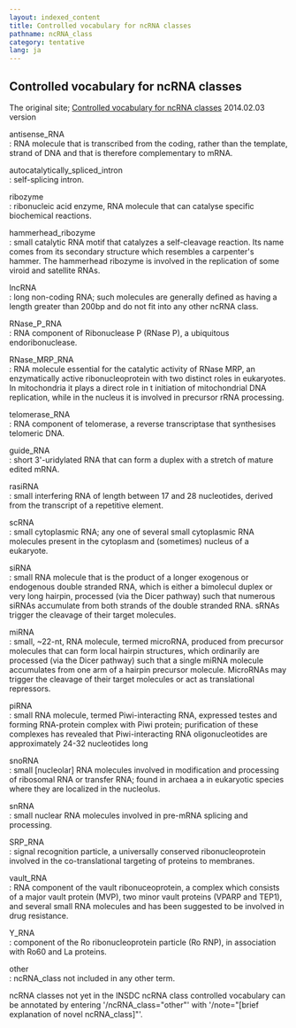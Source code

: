 ```yaml
---
layout: indexed_content
title: Controlled vocabulary for ncRNA classes
pathname: ncRNA_class
category: tentative
lang: ja
---
```


## Controlled vocabulary for ncRNA classes

The original site; [Controlled vocabulary for ncRNA classes](http://www.insdc.org/documents/ncrna-vocabulary) 2014.02.03 version


antisense_RNA  
: RNA molecule that is transcribed from the coding, rather than the
template, strand of DNA and that is therefore complementary to mRNA.

autocatalytically_spliced_intron  
: self-splicing intron.

ribozyme  
: ribonucleic acid enzyme, RNA molecule that can catalyse specific biochemical reactions.

hammerhead_ribozyme  
: small catalytic RNA motif that catalyzes a self-cleavage reaction. Its name comes from its secondary structure which resembles a carpenter's hammer. The hammerhead ribozyme is involved in the replication of some viroid and satellite RNAs.

lncRNA  
: long non-coding RNA; such molecules are generally defined as having a length greater than 200bp and do not fit into any other ncRNA class.

RNase_P_RNA  
: RNA component of Ribonuclease P (RNase P), a ubiquitous endoribonuclease.

RNase_MRP_RNA  
: RNA molecule essential for the catalytic activity of RNase MRP, an enzymatically active ribonucleoprotein with two distinct roles in eukaryotes. In mitochondria it plays a direct role in t initiation of mitochondrial DNA replication, while in the nucleus it is involved in precursor rRNA processing.

telomerase_RNA  
: RNA component of telomerase, a reverse transcriptase that synthesises telomeric DNA.

guide_RNA  
: short 3'-uridylated RNA that can form a duplex with a stretch of mature edited mRNA.

rasiRNA  
: small interfering RNA of length between 17 and 28 nucleotides, derived from the transcript of a repetitive element.

scRNA  
: small cytoplasmic RNA; any one of several small cytoplasmic RNA molecules present in the cytoplasm and (sometimes) nucleus of a eukaryote.

siRNA  
: small RNA molecule that is the product of a longer exogenous or endogenous double stranded RNA, which is either a bimolecul duplex or very long hairpin, processed (via the Dicer pathway) such that numerous siRNAs accumulate from both strands of the double stranded RNA. sRNAs trigger the cleavage of their target molecules.

miRNA  
: small, ~22-nt, RNA molecule, termed microRNA, produced from precursor molecules that can form local hairpin structures, which ordinarily are processed (via the Dicer pathway) such that a single miRNA molecule accumulates from one arm of a hairpin precursor molecule. MicroRNAs may trigger the cleavage of their target molecules or act as translational repressors.

piRNA  
: small RNA molecule, termed Piwi-interacting RNA, expressed  testes and forming RNA-protein complex with Piwi protein; purification of these complexes has revealed that Piwi-interacting RNA oligonucleotides are approximately 24-32 nucleotides long

snoRNA  
: small [nucleolar] RNA molecules involved in modification and processing of ribosomal RNA or transfer RNA; found in archaea a in eukaryotic species where they are localized in the nucleolus.

snRNA  
: small nuclear RNA molecules involved in pre-mRNA splicing and    processing.

SRP_RNA  
: signal recognition particle, a universally conserved ribonucleoprotein involved in the co-translational targeting of proteins to membranes.

vault_RNA  
: RNA component of the vault ribonuceoprotein, a complex which consists of a major vault protein (MVP), two minor vault proteins (VPARP and TEP1), and several small RNA molecules and has been suggested to be involved in drug resistance.

Y_RNA  
: component of the Ro ribonucleoprotein particle (Ro RNP), in association with Ro60 and La proteins.

other  
: ncRNA_class not included in any other term.

ncRNA classes not yet in the INSDC ncRNA class controlled vocabulary can be annotated by entering '/ncRNA_class="other"' with '/note="[brief explanation of novel ncRNA_class]"'.
